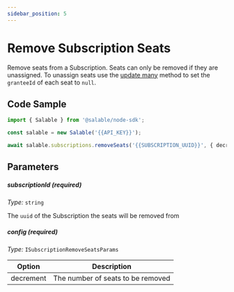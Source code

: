 ```yaml
---
sidebar_position: 5
---
```


# Remove Subscription Seats

Remove seats from a Subscription. Seats can only be removed if they are unassigned. To unassign seats use the [update many](../licenses/update-many.md) method to set the `granteeId` of each seat to `null`.

## Code Sample

```typescript
import { Salable } from '@salable/node-sdk';

const salable = new Salable('{{API_KEY}}');

await salable.subscriptions.removeSeats('{{SUBSCRIPTION_UUID}}', { decrement: 2 });
```

## Parameters

##### subscriptionId (_required_)

_Type:_ `string`

The `uuid` of the Subscription the seats will be removed from

##### config (_required_)

_Type:_ `ISubscriptionRemoveSeatsParams`

| Option    | Description                       |
| --------- | --------------------------------- |
| decrement | The number of seats to be removed |
